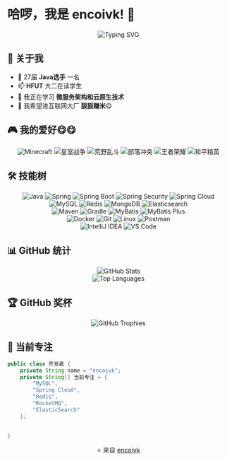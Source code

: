 # 哈啰，我是 encoivk! 👋

<div align="center">
  <img src="https://readme-typing-svg.herokuapp.com?font=Fira+Code&pause=1000&color=F7F7F7&center=true&vCenter=true&width=435&lines=后端开发工程师;Java+%26+Spring+Boot+专家;数据库爱好者;永远在学习新技术" alt="Typing SVG" />
</div>

## 🚀 关于我

- 🔭 27届 **Java选手** 一名
- 📫 **HFUT** 大二在读学生 
- 🌱 我正在学习 **微服务架构和云原生技术**
- 👯 我希望进互联网大厂 **狠狠赚米**😋

## 🎮 我的爱好😋😋

<div align="center">
  <img src="https://th.bing.com/th/id/ODLS.6896f733-4a83-4c4f-8539-0667d277290e?w=32&h=32&qlt=90&pcl=fffffa&o=6&pid=1.2" alt="Minecraft"/>
    <img src="https://ts4.tc.mm.bing.net/th/id/ODLS.a578b7a7-a998-490c-8646-8b417dfd46d0?w=32&h=32&qlt=90&pcl=fffffa&o=6&pid=1.2" alt="皇室战争"/>
        <img src="https://th.bing.com/th/id/ODLS.0598cda4-112d-42a6-9ca3-7efd321557a2?w=32&h=32&qlt=90&pcl=fffffa&o=6&pid=1.2" alt="荒野乱斗"/>  <img src="https://th.bing.com/th/id/OIP.7JXZRsL1rxLqErW5HgWLFAAAAA?w=22&h=22&c=1&bgcl=1eaab1&r=0&o=6&dpr=1.5&pid=ImgRC" alt="部落冲突"/>
  <img src="https://ts3.tc.mm.bing.net/th/id/ODLS.a506b564-b90f-435f-978b-11409e374e7d?w=32&h=32&qlt=90&pcl=fffffc&o=6&pid=1.2" alt="王者荣耀"/>
  <img src="https://ts2.tc.mm.bing.net/th/id/ODLS.3debbbda-fa98-49f2-b578-985d3a555ede?w=32&h=32&qlt=90&pcl=fffffa&o=6&pid=1.2" alt="和平精英"/>
</div>

## 🛠️ 技能树

<div align="center">
  <img src="https://img.shields.io/badge/Java-ED8B00?style=for-the-badge&logo=java&logoColor=white" alt="Java"/>
  <img src="https://img.shields.io/badge/Spring-6DB33F?style=for-the-badge&logo=spring&logoColor=white" alt="Spring"/>
  <img src="https://img.shields.io/badge/Spring_Boot-F2F4F9?style=for-the-badge&logo=spring-boot" alt="Spring Boot"/>
  <img src="https://img.shields.io/badge/Spring_Security-6DB33F?style=for-the-badge&logo=Spring-Security&logoColor=white" alt="Spring Security"/>
  <img src="https://img.shields.io/badge/Spring_Cloud-6DB33F?style=for-the-badge&logo=spring&logoColor=white" alt="Spring Cloud"/>
</div>


<div align="center">
  <img src="https://img.shields.io/badge/MySQL-005C84?style=for-the-badge&logo=mysql&logoColor=white" alt="MySQL"/>
  <img src="https://img.shields.io/badge/Redis-DC382D?style=for-the-badge&logo=redis&logoColor=white" alt="Redis"/>
  <img src="https://img.shields.io/badge/MongoDB-4EA94B?style=for-the-badge&logo=mongodb&logoColor=white" alt="MongoDB"/>
  <img src="https://img.shields.io/badge/Elasticsearch-005571?style=for-the-badge&logo=elasticsearch&logoColor=white" alt="Elasticsearch"/>
</div>


<div align="center">
  <img src="https://img.shields.io/badge/Apache_Maven-C71A36?style=for-the-badge&logo=apachemaven&logoColor=white" alt="Maven"/>
  <img src="https://img.shields.io/badge/Gradle-02303A?style=for-the-badge&logo=gradle&logoColor=white" alt="Gradle"/>
  <img src="https://img.shields.io/badge/MyBatis-000000?style=for-the-badge&logo=mybatis&logoColor=white" alt="MyBatis"/>
  <img src="https://img.shields.io/badge/MyBatis_Plus-FF6600?style=for-the-badge&logo=mybatis&logoColor=white" alt="MyBatis Plus"/>
</div>


<div align="center">
  <img src="https://img.shields.io/badge/Docker-2CA5E0?style=for-the-badge&logo=docker&logoColor=white" alt="Docker"/>
  <img src="https://img.shields.io/badge/Git-F05032?style=for-the-badge&logo=git&logoColor=white" alt="Git"/>
  <img src="https://img.shields.io/badge/Linux-FCC624?style=for-the-badge&logo=linux&logoColor=black" alt="Linux"/>
  <img src="https://img.shields.io/badge/Postman-FF6C37?style=for-the-badge&logo=Postman&logoColor=white" alt="Postman"/>
</div>


<div align="center">
  <img src="https://img.shields.io/badge/IntelliJ_IDEA-000000.svg?style=for-the-badge&logo=intellij-idea&logoColor=white" alt="IntelliJ IDEA"/>
  <img src="https://img.shields.io/badge/Visual_Studio_Code-0078D4?style=for-the-badge&logo=visual%20studio%20code&logoColor=white" alt="VS Code"/>
</div>

## 📊 GitHub 统计

<div align="center">
  <img src="https://github-readme-stats.vercel.app/api?username=encoivk&show_icons=true&theme=tokyonight&hide_border=true&count_private=true" alt="GitHub Stats"/>
</div>

<div align="center">
  <img src="https://github-readme-stats.vercel.app/api/top-langs/?username=encoivk&layout=compact&theme=tokyonight&hide_border=true&langs_count=8" alt="Top Languages"/>
</div>


## 🏆 GitHub 奖杯

<div align="center">
  <img src="https://github-profile-trophy.vercel.app/?username=encoivk&theme=darkhub&no-frame=true&margin-w=15" alt="GitHub Trophies"/>
</div>


## 🎯 当前专注

```java
public class 开发者 {
    private String name = "encoivk";
    private String[] 当前专注 = {
        "MySQL",
        "Spring Cloud",
        "Redis",
        "RocketMQ",
        "ElasticSearch"
    };
    

}
```


<div align="center">
  ⭐️ 来自 <a href="https://github.com/encoivk">encoivk</a>
</div>
